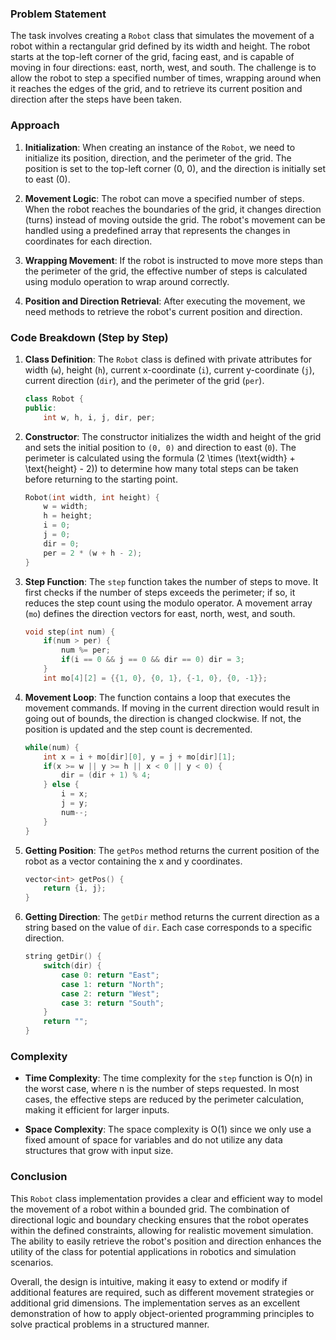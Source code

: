 ### Problem Statement

The task involves creating a `Robot` class that simulates the movement of a robot within a rectangular grid defined by its width and height. The robot starts at the top-left corner of the grid, facing east, and is capable of moving in four directions: east, north, west, and south. The challenge is to allow the robot to step a specified number of times, wrapping around when it reaches the edges of the grid, and to retrieve its current position and direction after the steps have been taken.

### Approach

1. **Initialization**: When creating an instance of the `Robot`, we need to initialize its position, direction, and the perimeter of the grid. The position is set to the top-left corner (0, 0), and the direction is initially set to east (0).

2. **Movement Logic**: The robot can move a specified number of steps. When the robot reaches the boundaries of the grid, it changes direction (turns) instead of moving outside the grid. The robot's movement can be handled using a predefined array that represents the changes in coordinates for each direction.

3. **Wrapping Movement**: If the robot is instructed to move more steps than the perimeter of the grid, the effective number of steps is calculated using modulo operation to wrap around correctly.

4. **Position and Direction Retrieval**: After executing the movement, we need methods to retrieve the robot's current position and direction.

### Code Breakdown (Step by Step)

1. **Class Definition**: The `Robot` class is defined with private attributes for width (`w`), height (`h`), current x-coordinate (`i`), current y-coordinate (`j`), current direction (`dir`), and the perimeter of the grid (`per`).

   ```cpp
   class Robot {
   public:
       int w, h, i, j, dir, per;
   ```

2. **Constructor**: The constructor initializes the width and height of the grid and sets the initial position to `(0, 0)` and direction to east (`0`). The perimeter is calculated using the formula \(2 \times (\text{width} + \text{height} - 2)\) to determine how many total steps can be taken before returning to the starting point.

   ```cpp
   Robot(int width, int height) {
       w = width;
       h = height;
       i = 0;
       j = 0;
       dir = 0;
       per = 2 * (w + h - 2);
   }
   ```

3. **Step Function**: The `step` function takes the number of steps to move. It first checks if the number of steps exceeds the perimeter; if so, it reduces the step count using the modulo operator. A movement array (`mo`) defines the direction vectors for east, north, west, and south.

   ```cpp
   void step(int num) {
       if(num > per) {
           num %= per;
           if(i == 0 && j == 0 && dir == 0) dir = 3;
       }
       int mo[4][2] = {{1, 0}, {0, 1}, {-1, 0}, {0, -1}};
   ```

4. **Movement Loop**: The function contains a loop that executes the movement commands. If moving in the current direction would result in going out of bounds, the direction is changed clockwise. If not, the position is updated and the step count is decremented.

   ```cpp
   while(num) {
       int x = i + mo[dir][0], y = j + mo[dir][1];
       if(x >= w || y >= h || x < 0 || y < 0) {
           dir = (dir + 1) % 4;
       } else {
           i = x;
           j = y;
           num--;
       }
   }
   ```

5. **Getting Position**: The `getPos` method returns the current position of the robot as a vector containing the x and y coordinates.

   ```cpp
   vector<int> getPos() {
       return {i, j};
   }
   ```

6. **Getting Direction**: The `getDir` method returns the current direction as a string based on the value of `dir`. Each case corresponds to a specific direction.

   ```cpp
   string getDir() {
       switch(dir) {
           case 0: return "East";
           case 1: return "North";
           case 2: return "West";
           case 3: return "South";
       }
       return "";
   }
   ```

### Complexity

- **Time Complexity**: The time complexity for the `step` function is O(n) in the worst case, where n is the number of steps requested. In most cases, the effective steps are reduced by the perimeter calculation, making it efficient for larger inputs.

- **Space Complexity**: The space complexity is O(1) since we only use a fixed amount of space for variables and do not utilize any data structures that grow with input size.

### Conclusion

This `Robot` class implementation provides a clear and efficient way to model the movement of a robot within a bounded grid. The combination of directional logic and boundary checking ensures that the robot operates within the defined constraints, allowing for realistic movement simulation. The ability to easily retrieve the robot's position and direction enhances the utility of the class for potential applications in robotics and simulation scenarios.

Overall, the design is intuitive, making it easy to extend or modify if additional features are required, such as different movement strategies or additional grid dimensions. The implementation serves as an excellent demonstration of how to apply object-oriented programming principles to solve practical problems in a structured manner.